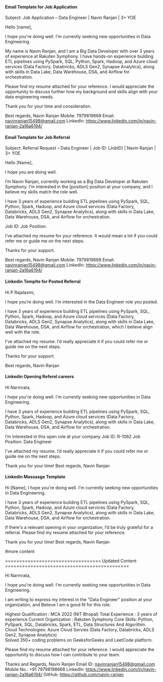 #### Email Template for Job Application

Subject: Job Application – Data Engineer | Navin Ranjan | 3+ YOE

Hello [name],

I hope you're doing well. I'm currently seeking new opportunities in Data Engineering.

My name is Navin Ranjan, and I am a Big Data Developer with over 3 years of experience at Rakuten Symphony. I have hands-on experience building ETL pipelines using PySpark, SQL, Python, Spark, Hadoop, and Azure cloud services (Data Factory, Databricks, ADLS Gen2, Synapse Analytics), along with skills in Data Lake, Data Warehouse, DSA, and Airflow for orchestration.

Please find my resume attached for your reference. I would appreciate the opportunity to discuss further how my background and skills align with your data engineering needs.

Thank you for your time and consideration.

Best regards,
Navin Ranjan
Mobile: 7979819668
Email: navinranjan15498@gmail.com
LinkedIn: https://www.linkedin.com/in/navin-ranjan-2a16a6194/


#### Email Template for Job Referral

Subject: Referral Request – Data Engineer | Job ID: [JobID] | Navin Ranjan | 3+ YOE

Hello [Name],

I hope you are doing well.

I’m Navin Ranjan, currently working as a Big Data Developer at Rakuten Symphony. I’m interested in the [position] position at your company, and I believe my skills match the role well.

I have 3 years of experience building ETL pipelines using PySpark, SQL, Python, Spark, Hadoop, and Azure cloud services (Data Factory, Databricks, ADLS Gen2, Synapse Analytics), along with skills in Data Lake, Data Warehouse, DSA, and Airflow for orchestration.

Job ID: 
Job Position: 

I’ve attached my resume for your reference. It would mean a lot if you could refer me or guide me on the next steps.

Thanks for your support.

Best regards,
Navin Ranjan
Mobile: 7979819668
Email: navinranjan15498@gmail.com
LinkedIn: https://www.linkedin.com/in/navin-ranjan-2a16a6194/


#### Linkedin Templte for Posted Referral 

Hi P Rajalaxmi,

I hope you’re doing well. I’m interested in the Data Engineer role you posted. 

I have 3 years of experience building ETL pipelines using PySpark, SQL, Python, Spark, Hadoop, and Azure cloud services (Data Factory, Databricks, ADLS Gen2, Synapse Analytics), along with skills in Data Lake, Data Warehouse, DSA, and Airflow for orchestration, which I believe align well with the role.

I've attached my resume. I’d really appreciate it if you could refer me or guide me on the next steps.

Thanks for your support.

Best regards,
Navin Ranjan

#### Linkedin Opening Referel careers

Hi Narmrata,

I hope you're doing well. I'm currently seeking new opportunities in Data Engineering.

I have 3 years of experience building ETL pipelines using PySpark, SQL, Python, Spark, Hadoop, and Azure cloud services (Data Factory, Databricks, ADLS Gen2, Synapse Analytics), along with skills in Data Lake, Data Warehouse, DSA, and Airflow for orchestration.

I’m interested in this open role at your company
Job ID: R-1062
Job Position: Data Engineer


I've attached my resume. I’d really appreciate it if you could refer me or guide me on the next steps.

Thank you for your time!
Best regards,
Navin Ranjan

#### Linkedin Massasge Template

Hi [Name],
I hope you're doing well. I'm currently seeking new opportunities in Data Engineering.

I have 3 years of experience building ETL pipelines using PySpark, SQL, Python, Spark, Hadoop, and Azure cloud services (Data Factory, Databricks, ADLS Gen2, Synapse Analytics), along with skills in Data Lake, Data Warehouse, DSA, and Airflow for orchestration.

If there's a relevant opening in your organization, I’d be truly grateful for a referral. Please find my resume attached for your reference.

Thank you for your time!
Best regards,
Navin Ranjan


#more content


================================== Updated Content ============================================


Hi Narmrata,

I hope you're doing well. I'm currently seeking new opportunities in Data Engineering.

I am writing to express my interest in the "Data Engineer" position at your organization, and Believe I am a good fit for this role.

Highest Qualification : MCA 2022 (NIT Bhopal)
Total Experience : 3 years of experience
Current Organization :  Rakuten Symphony
Core Skills: Python, PySpark, SQL, Databricks, Spark, ETL, Data Structures And Algorithm.
Cloud Technologies: Azure Cloud Servies (Data Factory, Databricks, ADLS Gen2, Synapse Analytics)  
Solved 350+ coding problems on GeeksforGeeks and LeetCode platform.

Please find my resume attached for your reference. I would appreciate the opportunity to discuss how I can contribute to your team.

Thanks and Regards,
Navin Ranjan
Email ID: navinranjan15498@gmail.com
Mobile No.: +91 79798198668
LinkedIn: https://www.linkedin.com/in/navin-ranjan-2a16a6194/
GitHub: https://github.com/navin-ranjan
